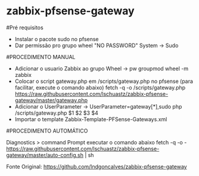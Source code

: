 # zabbix-pfsense-gateway

#Pré requisitos
* Instalar o pacote sudo no pfsense
* Dar permissão pro grupo wheel "NO PASSWORD" System -> Sudo

#PROCEDIMENTO MANUAL 
* Adicionar o usuario Zabbix ao grupo Wheel
  -> pw groupmod wheel -m zabbix
* Colocar o script gateway.php em /scripts/gateway.php no pfsense (para facilitar, execute o comando abaixo)
fetch -q -o /scripts/gateway.php https://raw.githubusercontent.com/lschuastz/zabbix-pfsense-gateway/master/gateway.php
* Adicionar o UserParameter
  -> UserParameter=gateway[*],sudo php /scripts/gateway.php $1 $2 $3 $4
* Importar o template Zabbix-Template-PFSense-Gateways.xml

#PROCEDIMENTO AUTOMÁTICO

Diagnostics > command Prompt
executar o comando abaixo
fetch -q -o - https://raw.githubusercontent.com/lschuastz/zabbix-pfsense-gateway/master/auto-config.sh | sh


Fonte Original: https://github.com/lndgoncalves/zabbix-pfsense-gateway
